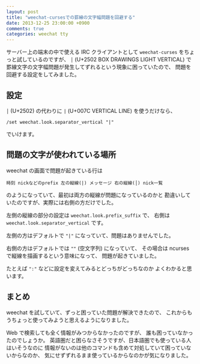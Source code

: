 ```yaml
---
layout: post
title: "weechat-cursesでの罫線の文字幅問題を回避する"
date: 2013-12-25 23:00:00 +0900
comments: true
categories: weechat tty
---
```

サーバー上の端末の中で使える IRC クライアントとして
`weechat-curses` をちょっと試しているのですが、
`│` (U+2502 BOX DRAWINGS LIGHT VERTICAL)
で罫線文字の文字幅問題が発生してずれるという現象に困っていたので、
問題を回避する設定をしてみました。

<!--more-->

## 設定

`│` (U+2502) の代わりに `|` (U+007C VERTICAL LINE)
を使うだけなら、

```
/set weechat.look.separator_vertical "|"
```

でいけます。

## 問題の文字が使われている場所

weechat の画面で問題が起きている行は

```
時刻 nickなどのprefix 左の縦線(|) メッセージ 右の縦線(│) nick一覧
```

のようになっていて、最初は両方の縦線が問題になっているのかと
勘違いしていたのですが、実際には右側の方だけでした。

左側の縦線の部分の設定は `weechat.look.prefix_suffix` で、
右側は `weechat.look.separator_vertical` です。

左側の方はデフォルトで `"|"` になっていて、問題はありませんでした。

右側の方はデフォルトでは `""` (空文字列) になっていて、
その場合は ncurses で縦線を描画するという意味になって、
問題が起きていました。

たとえば `":"` などに設定を変えてみるとどっちがどっちなのか
よくわかると思います。

## まとめ

weechat を試していて、ずっと困っていた問題が解決できたので、
これからもうちょっと使ってみようと思えるようになりました。

Web で検索しても全く情報がみつからなかったのですが、
誰も困っていなかったのでしょうか。
英語圏だと困らなさそうですが、日本語圏でも使っている人はいそうなのに
情報がないのは他のコマンドも含めて対処していて困っていないからなのか、
気にせずずれるまま使っているからなのかが気になりました。
